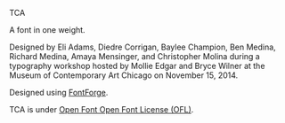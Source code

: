 TCA

A font in one weight.

Designed by Eli Adams, Diedre Corrigan, Baylee Champion, Ben Medina, Richard Medina, Amaya Mensinger, and Christopher Molina during a typography workshop hosted by Mollie Edgar and Bryce Wilner at the Museum of Contemporary Art Chicago on November 15, 2014.

Designed using <a href="http://fontforge.github.io/en-US/">FontForge</a>.

TCA is under <a href="http://scripts.sil.org/cms/scripts/page.php?site_id=nrsi&id=OFL">Open Font Open Font License (OFL)</a>.
